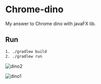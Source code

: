 # Chrome-dino

My answer to Chrome dino with javaFX lib.

## Run

```bash
1. ./gradlew build
2. ./gradlew run
```


![dino2](https://telegra.ph/file/a1e35fd715785a68b9c86.png)

![dino1](https://telegra.ph/file/242b766830fbd917a9d09.png)
